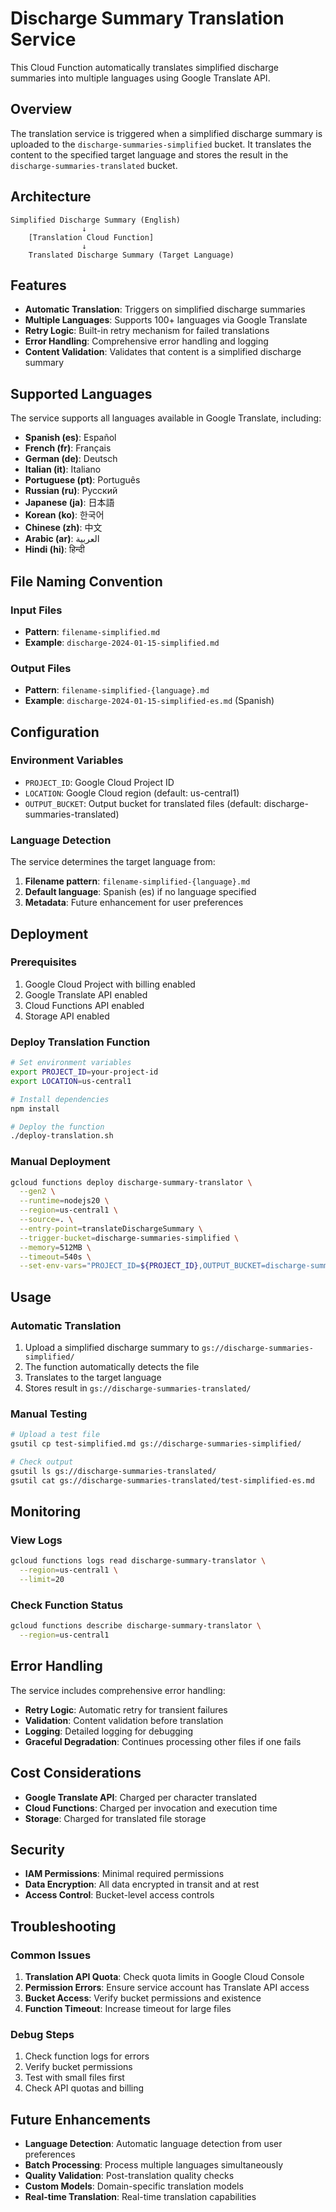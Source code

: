 # Discharge Summary Translation Service

This Cloud Function automatically translates simplified discharge summaries into multiple languages using Google Translate API.

## Overview

The translation service is triggered when a simplified discharge summary is uploaded to the `discharge-summaries-simplified` bucket. It translates the content to the specified target language and stores the result in the `discharge-summaries-translated` bucket.

## Architecture

```
Simplified Discharge Summary (English)
                ↓
    [Translation Cloud Function]
                ↓
    Translated Discharge Summary (Target Language)
```

## Features

- **Automatic Translation**: Triggers on simplified discharge summaries
- **Multiple Languages**: Supports 100+ languages via Google Translate
- **Retry Logic**: Built-in retry mechanism for failed translations
- **Error Handling**: Comprehensive error handling and logging
- **Content Validation**: Validates that content is a simplified discharge summary

## Supported Languages

The service supports all languages available in Google Translate, including:

- **Spanish (es)**: Español
- **French (fr)**: Français  
- **German (de)**: Deutsch
- **Italian (it)**: Italiano
- **Portuguese (pt)**: Português
- **Russian (ru)**: Русский
- **Japanese (ja)**: 日本語
- **Korean (ko)**: 한국어
- **Chinese (zh)**: 中文
- **Arabic (ar)**: العربية
- **Hindi (hi)**: हिन्दी

## File Naming Convention

### Input Files
- **Pattern**: `filename-simplified.md`
- **Example**: `discharge-2024-01-15-simplified.md`

### Output Files
- **Pattern**: `filename-simplified-{language}.md`
- **Example**: `discharge-2024-01-15-simplified-es.md` (Spanish)

## Configuration

### Environment Variables

- `PROJECT_ID`: Google Cloud Project ID
- `LOCATION`: Google Cloud region (default: us-central1)
- `OUTPUT_BUCKET`: Output bucket for translated files (default: discharge-summaries-translated)

### Language Detection

The service determines the target language from:

1. **Filename pattern**: `filename-simplified-{language}.md`
2. **Default language**: Spanish (es) if no language specified
3. **Metadata**: Future enhancement for user preferences

## Deployment

### Prerequisites

1. Google Cloud Project with billing enabled
2. Google Translate API enabled
3. Cloud Functions API enabled
4. Storage API enabled

### Deploy Translation Function

```bash
# Set environment variables
export PROJECT_ID=your-project-id
export LOCATION=us-central1

# Install dependencies
npm install

# Deploy the function
./deploy-translation.sh
```

### Manual Deployment

```bash
gcloud functions deploy discharge-summary-translator \
  --gen2 \
  --runtime=nodejs20 \
  --region=us-central1 \
  --source=. \
  --entry-point=translateDischargeSummary \
  --trigger-bucket=discharge-summaries-simplified \
  --memory=512MB \
  --timeout=540s \
  --set-env-vars="PROJECT_ID=${PROJECT_ID},OUTPUT_BUCKET=discharge-summaries-translated"
```

## Usage

### Automatic Translation

1. Upload a simplified discharge summary to `gs://discharge-summaries-simplified/`
2. The function automatically detects the file
3. Translates to the target language
4. Stores result in `gs://discharge-summaries-translated/`

### Manual Testing

```bash
# Upload a test file
gsutil cp test-simplified.md gs://discharge-summaries-simplified/

# Check output
gsutil ls gs://discharge-summaries-translated/
gsutil cat gs://discharge-summaries-translated/test-simplified-es.md
```

## Monitoring

### View Logs

```bash
gcloud functions logs read discharge-summary-translator \
  --region=us-central1 \
  --limit=20
```

### Check Function Status

```bash
gcloud functions describe discharge-summary-translator \
  --region=us-central1
```

## Error Handling

The service includes comprehensive error handling:

- **Retry Logic**: Automatic retry for transient failures
- **Validation**: Content validation before translation
- **Logging**: Detailed logging for debugging
- **Graceful Degradation**: Continues processing other files if one fails

## Cost Considerations

- **Google Translate API**: Charged per character translated
- **Cloud Functions**: Charged per invocation and execution time
- **Storage**: Charged for translated file storage

## Security

- **IAM Permissions**: Minimal required permissions
- **Data Encryption**: All data encrypted in transit and at rest
- **Access Control**: Bucket-level access controls

## Troubleshooting

### Common Issues

1. **Translation API Quota**: Check quota limits in Google Cloud Console
2. **Permission Errors**: Ensure service account has Translate API access
3. **Bucket Access**: Verify bucket permissions and existence
4. **Function Timeout**: Increase timeout for large files

### Debug Steps

1. Check function logs for errors
2. Verify bucket permissions
3. Test with small files first
4. Check API quotas and billing

## Future Enhancements

- **Language Detection**: Automatic language detection from user preferences
- **Batch Processing**: Process multiple languages simultaneously
- **Quality Validation**: Post-translation quality checks
- **Custom Models**: Domain-specific translation models
- **Real-time Translation**: Real-time translation capabilities
